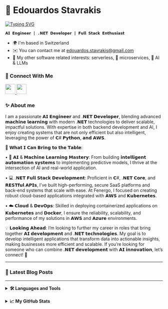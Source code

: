 # 🚀 Edouardos Stavrakis

<a href="https://git.io/typing-svg"><img src="https://readme-typing-svg.demolab.com?font=Fira+Code&duration=2000&pause=1000&color=00E0E5&random=false&width=435&lines=%F0%9F%92%A1+Innovate.;%E2%9C%A8+Inspire.;%F0%9F%94%A5+Ignite." alt="Typing SVG" /></a>

**`𝗔𝗜 𝗘𝗻𝗴𝗶𝗻𝗲𝗲𝗿 | .𝗡𝗘𝗧 𝗗𝗲𝘃𝗲𝗹𝗼𝗽𝗲𝗿 | 𝗙𝘂𝗹𝗹 𝗦𝘁𝗮𝗰𝗸 𝗘𝗻𝘁𝗵𝘂𝘀𝗶𝗮𝘀𝘁`**

* 🌍 I'm based in Switzerland
* ✉️ You can contact me at [edouardos.stavrakis@gmail.com](mailto:edouardos.stavrakis@gmail.com)
* 🤔 My other software related interests: serverless, 🧩 microservices, 🤖 AI & LLMs

### 🔗 Connect With Me

<p align="left">
    <a href="https://www.github.com/EdouardosStav" target="_blank" rel="noreferrer"> <picture> <source media="(prefers-color-scheme: dark)" srcset="https://raw.githubusercontent.com/danielcranney/readme-generator/main/public/icons/socials/github-dark.svg" /> <source media="(prefers-color-scheme: light)" srcset="https://raw.githubusercontent.com/danielcranney/readme-generator/main/public/icons/socials/github.svg" /> <img src="https://raw.githubusercontent.com/danielcranney/readme-generator/main/public/icons/socials/github.svg" width="32" height="32" /> </picture> </a>
    <a href="https://www.linkedin.com/in/edouardosstavrakis/" target="_blank" rel="noreferrer"> <picture> <source media="(prefers-color-scheme: dark)" srcset="https://raw.githubusercontent.com/danielcranney/readme-generator/main/public/icons/socials/linkedin-dark.svg" /> <source media="(prefers-color-scheme: light)" srcset="https://raw.githubusercontent.com/danielcranney/readme-generator/main/public/icons/socials/linkedin.svg" /> <img src="https://raw.githubusercontent.com/danielcranney/readme-generator/main/public/icons/socials/linkedin.svg" width="32" height="32" /> </picture> </a>
</p>


### ✨ About me

I am a passionate 𝗔𝗜 𝗘𝗻𝗴𝗶𝗻𝗲𝗲𝗿 and .𝗡𝗘𝗧 𝗗𝗲𝘃𝗲𝗹𝗼𝗽𝗲𝗿, blending advanced 𝗺𝗮𝗰𝗵𝗶𝗻𝗲 𝗹𝗲𝗮𝗿𝗻𝗶𝗻𝗴 with modern .𝗡𝗘𝗧 technologies to deliver scalable, impactful solutions. With expertise in both backend development and AI, I enjoy creating systems that are not only efficient but also intelligent, leveraging the power of 𝗖# 𝗣𝘆𝘁𝗵𝗼𝗻, 𝗮𝗻𝗱 𝗔𝗪𝗦.

🔧 𝗪𝗵𝗮𝘁 𝗜 𝗖𝗮𝗻 𝗕𝗿𝗶𝗻𝗴 𝘁𝗼 𝘁𝗵𝗲 𝗧𝗮𝗯𝗹𝗲:

• 🤖 𝗔𝗜 & 𝗠𝗮𝗰𝗵𝗶𝗻𝗲 𝗟𝗲𝗮𝗿𝗻𝗶𝗻𝗴 𝗠𝗮𝘀𝘁𝗲𝗿𝘆: From building 𝗶𝗻𝘁𝗲𝗹𝗹𝗶𝗴𝗲𝗻𝘁 𝗮𝘂𝘁𝗼𝗺𝗮𝘁𝗶𝗼𝗻 𝘀𝘆𝘀𝘁𝗲𝗺𝘀 to implementing predictive models, I thrive at the intersection of AI and real-world application.

• 💻 .𝗡𝗘𝗧 𝗙𝘂𝗹𝗹 𝗦𝘁𝗮𝗰𝗸 𝗗𝗲𝘃𝗲𝗹𝗼𝗽𝗺𝗲𝗻𝘁: Proficient in 𝗖#, .𝗡𝗘𝗧 𝗖𝗼𝗿𝗲, and 𝗥𝗘𝗦𝗧𝗳𝘂𝗹 𝗔𝗣𝗜𝘀, I’ve built high-performing, secure SaaS platforms and back-end systems that scale with ease. At Fenergo, I focused on creating robust cloud-based applications integrated with 𝗔𝗪𝗦 and 𝗞𝘂𝗯𝗲𝗿𝗻𝗲𝘁𝗲𝘀.

• ☁️ 𝗖𝗹𝗼𝘂𝗱 & 𝗗𝗲𝘃𝗢𝗽𝘀: Skilled in deploying containerized applications on 𝗞𝘂𝗯𝗲𝗿𝗻𝗲𝘁𝗲𝘀 and 𝗗𝗼𝗰𝗸𝗲𝗿, I ensure the reliability, scalability, and performance of my solutions in 𝗔𝗪𝗦 and 𝗔𝘇𝘂𝗿𝗲 environments.

💡 𝗟𝗼𝗼𝗸𝗶𝗻𝗴 𝗔𝗵𝗲𝗮𝗱: I’m looking to further my career in roles that bring together 𝗔𝗜 𝗱𝗲𝘃𝗲𝗹𝗼𝗽𝗺𝗲𝗻𝘁 and .𝗡𝗘𝗧 𝘁𝗲𝗰𝗵𝗻𝗼𝗹𝗼𝗴𝗶𝗲𝘀. My goal is to develop intelligent applications that transform data into actionable insights, making businesses more efficient and scalable. If you’re looking for someone who can combine .𝗡𝗘𝗧 𝗱𝗲𝘃𝗲𝗹𝗼𝗽𝗺𝗲𝗻𝘁 with 𝗔𝗜 𝗶𝗻𝗻𝗼𝘃𝗮𝘁𝗶𝗼𝗻, let’s connect! 🤝

---

### 📗 Latest Blog Posts

---

<details>
    <summary><b>🛠️ Languages and Tools</b></summary>
    <br />
    <p align="left">
<a href="https://docs.microsoft.com/en-us/dotnet/csharp/" target="_blank" rel="noreferrer"><img src="https://raw.githubusercontent.com/danielcranney/readme-generator/main/public/icons/skills/csharp-colored.svg" width="36" height="36" alt="C#" /></a><a href="https://git-scm.com/" target="_blank" rel="noreferrer"><img src="https://raw.githubusercontent.com/danielcranney/readme-generator/main/public/icons/skills/git-colored.svg" width="36" height="36" alt="Git" /></a><a href="https://developer.mozilla.org/en-US/docs/Web/JavaScript" target="_blank" rel="noreferrer"><img src="https://raw.githubusercontent.com/danielcranney/readme-generator/main/public/icons/skills/javascript-colored.svg" width="36" height="36" alt="JavaScript" /></a><a href="https://www.python.org/" target="_blank" rel="noreferrer"><img src="https://raw.githubusercontent.com/danielcranney/readme-generator/main/public/icons/skills/python-colored.svg" width="36" height="36" alt="Python" /></a><a href="https://www.r-project.org/" target="_blank" rel="noreferrer"><img src="https://raw.githubusercontent.com/danielcranney/readme-generator/main/public/icons/skills/rlang-colored.svg" width="36" height="36" alt="rlang" /></a><a href="https://www.typescriptlang.org/" target="_blank" rel="noreferrer"><img src="https://raw.githubusercontent.com/danielcranney/readme-generator/main/public/icons/skills/typescript-colored.svg" width="36" height="36" alt="TypeScript" /></a><a href="https://code.visualstudio.com/" target="_blank" rel="noreferrer"><img src="https://raw.githubusercontent.com/danielcranney/readme-generator/main/public/icons/skills/visualstudiocode.svg" width="36" height="36" alt="VS Code" /></a><a href="https://developer.mozilla.org/en-US/docs/Glossary/HTML5" target="_blank" rel="noreferrer"><img src="https://raw.githubusercontent.com/danielcranney/readme-generator/main/public/icons/skills/html5-colored.svg" width="36" height="36" alt="HTML5" /></a><a href="https://reactjs.org/" target="_blank" rel="noreferrer"><img src="https://raw.githubusercontent.com/danielcranney/readme-generator/main/public/icons/skills/react-colored.svg" width="36" height="36" alt="React" /></a><a href="https://nextjs.org/docs" target="_blank" rel="noreferrer"><img src="https://raw.githubusercontent.com/danielcranney/readme-generator/main/public/icons/skills/nextjs-colored-dark.svg" width="36" height="36" alt="NextJs" /></a><a href="https://nodejs.org/en/" target="_blank" rel="noreferrer"><img src="https://raw.githubusercontent.com/danielcranney/readme-generator/main/public/icons/skills/nodejs-colored.svg" width="36" height="36" alt="NodeJS" /></a><a href="https://fastapi.tiangolo.com/" target="_blank" rel="noreferrer"><img src="https://raw.githubusercontent.com/danielcranney/readme-generator/main/public/icons/skills/fastapi-colored.svg" width="36" height="36" alt="Fast API" /></a><a href="https://graphql.org/" target="_blank" rel="noreferrer"><img src="https://raw.githubusercontent.com/danielcranney/readme-generator/main/public/icons/skills/graphql-colored.svg" width="36" height="36" alt="GraphQL" /></a><a href="https://www.postgresql.org/" target="_blank" rel="noreferrer"><img src="https://raw.githubusercontent.com/danielcranney/readme-generator/main/public/icons/skills/postgresql-colored.svg" width="36" height="36" alt="PostgreSQL" /></a><a href="https://www.mysql.com/" target="_blank" rel="noreferrer"><img src="https://raw.githubusercontent.com/danielcranney/readme-generator/main/public/icons/skills/mysql-colored.svg" width="36" height="36" alt="MySQL" /></a><a href="https://firebase.google.com/" target="_blank" rel="noreferrer"><img src="https://raw.githubusercontent.com/danielcranney/readme-generator/main/public/icons/skills/firebase-colored.svg" width="36" height="36" alt="Firebase" /></a><a href="https://flask.palletsprojects.com/en/2.0.x/" target="_blank" rel="noreferrer"><img src="https://raw.githubusercontent.com/danielcranney/readme-generator/main/public/icons/skills/flask-colored-dark.svg" width="36" height="36" alt="Flask" /></a><a href="https://cloud.google.com/" target="_blank" rel="noreferrer"><img src="https://raw.githubusercontent.com/danielcranney/readme-generator/main/public/icons/skills/googlecloud-colored.svg" width="36" height="36" alt="Google Cloud" /></a><a href="https://dotnet.microsoft.com/en-us/" target="_blank" rel="noreferrer"><img src="https://raw.githubusercontent.com/danielcranney/readme-generator/main/public/icons/skills/dot-net-colored.svg" width="36" height="36" alt=".NET" /></a><a href="https://aws.amazon.com" target="_blank" rel="noreferrer"><img src="https://raw.githubusercontent.com/danielcranney/readme-generator/main/public/icons/skills/aws-colored-dark.svg" width="36" height="36" alt="Amazon Web Services" /></a><a href="https://www.docker.com/" target="_blank" rel="noreferrer"><img src="https://raw.githubusercontent.com/danielcranney/readme-generator/main/public/icons/skills/docker-colored.svg" width="36" height="36" alt="Docker" /></a>
</p>
</details>

<br />

<details>
    <summary><b>📈 My GitHub Stats</b></summary>
    <br />
    <a href="http://www.github.com/EdouardosStav"><img src="https://github-readme-stats.vercel.app/api?username=EdouardosStav&show_icons=true&hide=issues,&count_private=true&title_color=10b981&text_color=ffffff&icon_color=facc15&bg_color=1c1917&hide_border=true&show_icons=true" alt="IgorWnek's GitHub stats" /></a>
    <br />    
</details>
